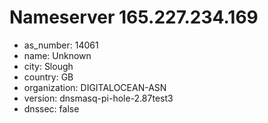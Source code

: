 # Nameserver 165.227.234.169

* as_number: 14061
* name: Unknown
* city: Slough
* country: GB
* organization: DIGITALOCEAN-ASN
* version: dnsmasq-pi-hole-2.87test3
* dnssec: false
